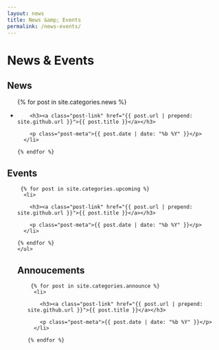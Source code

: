 ```yaml
---
layout: news
title: News &amp; Events
permalink: /news-events/
---
```

<h1>News &amp; Events</h1>

<h2>News</h2>
<ul class="post-list">
    {% for post in site.categories.news %}
      <li>

        <h3><a class="post-link" href="{{ post.url | prepend: site.github.url }}">{{ post.title }}</a></h3>

        <p class="post-meta">{{ post.date | date: "%b %Y" }}</p>
      </li>

    {% endfor %}
  </ul>
  <h2>Events</h2>
  <ul class="post-list">

     {% for post in site.categories.upcoming %}
      <li>

        <h3><a class="post-link" href="{{ post.url | prepend: site.github.url }}">{{ post.title }}</a></h3>

        <p class="post-meta">{{ post.date | date: "%b %Y" }}</p>
      </li>

    {% endfor %}
    </ul>
  <h2>Annoucements</h2>
  <ul class="post-list">

     {% for post in site.categories.announce %}
      <li>

        <h3><a class="post-link" href="{{ post.url | prepend: site.github.url }}">{{ post.title }}</a></h3>

        <p class="post-meta">{{ post.date | date: "%b %Y" }}</p>
      </li>

    {% endfor %}
  </ul>


